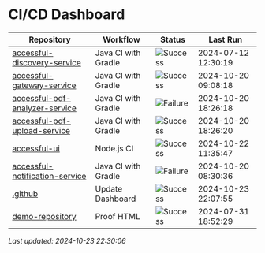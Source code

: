 # CI/CD Dashboard

| Repository | Workflow | Status | Last Run |
| ---------- | -------- | ------ | -------- |
| [accessful-discovery-service](https://github.com/Accessful-AI/accessful-discovery-service) | Java CI with Gradle | ![Success](https://img.shields.io/badge/Success-brightgreen) | 2024-07-12 12:30:19 |
| [accessful-gateway-service](https://github.com/Accessful-AI/accessful-gateway-service) | Java CI with Gradle | ![Success](https://img.shields.io/badge/Success-brightgreen) | 2024-10-20 09:08:18 |
| [accessful-pdf-analyzer-service](https://github.com/Accessful-AI/accessful-pdf-analyzer-service) | Java CI with Gradle | ![Failure](https://img.shields.io/badge/Failure-red) | 2024-10-20 18:26:18 |
| [accessful-pdf-upload-service](https://github.com/Accessful-AI/accessful-pdf-upload-service) | Java CI with Gradle | ![Success](https://img.shields.io/badge/Success-brightgreen) | 2024-10-20 18:26:20 |
| [accessful-ui](https://github.com/Accessful-AI/accessful-ui) | Node.js CI | ![Success](https://img.shields.io/badge/Success-brightgreen) | 2024-10-22 11:35:47 |
| [accessful-notification-service](https://github.com/Accessful-AI/accessful-notification-service) | Java CI with Gradle | ![Failure](https://img.shields.io/badge/Failure-red) | 2024-10-20 08:30:36 |
| [.github](https://github.com/Accessful-AI/.github) | Update Dashboard | ![Success](https://img.shields.io/badge/Success-brightgreen) | 2024-10-23 22:07:55 |
| [demo-repository](https://github.com/Accessful-AI/demo-repository) | Proof HTML | ![Success](https://img.shields.io/badge/Success-brightgreen) | 2024-07-31 18:52:29 |


*Last updated: 2024-10-23 22:30:06*